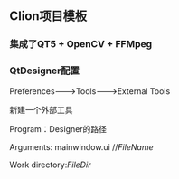 ## Clion项目模板

### 集成了QT5 + OpenCV + FFMpeg

### QtDesigner配置

Preferences--->Tools--->External Tools

新建一个外部工具

Program：Designer的路径

Arguments: mainwindow.ui   //$FileName$

Work directory:$FileDir$